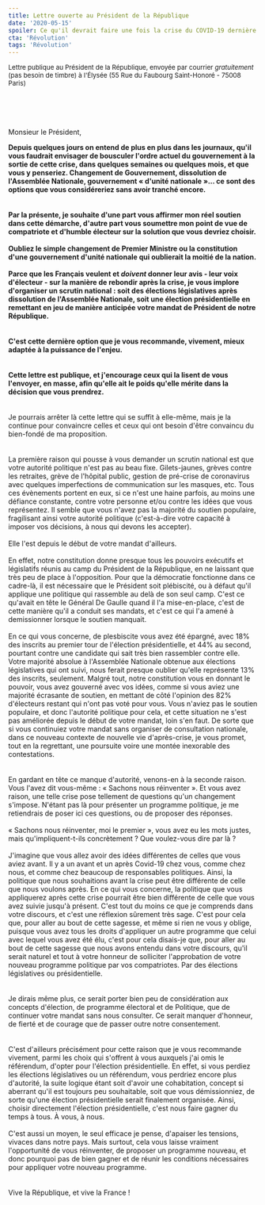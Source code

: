 ```yaml
---
title: Lettre ouverte au Président de la République
date: '2020-05-15'
spoiler: Ce qu'il devrait faire une fois la crise du COVID-19 dernière nous ? Une élection nationale pour nous laisser choisir le monde d'après.
cta: 'Révolution'
tags: 'Révolution'
---
```

<font size=2>
Lettre publique au Président de la République, envoyée par courrier <i>gratuitement</i> (pas besoin de timbre) à l'Élysée (55 Rue du Faubourg Saint-Honoré - 75008 Paris)
</font>
<br />
<br />
<br />
<br />
<br />



Monsieur le Président,

**Depuis quelques jours on entend de plus en plus dans les journaux, qu'il vous faudrait envisager de bousculer l'ordre actuel du gouvernement à la sortie de cette crise, dans quelques semaines ou quelques mois, et que vous y penseriez. Changement de Gouvernement, dissolution de l'Assemblée Nationale, gouvernement « d'unité nationale »... ce sont des options que vous considéreriez sans avoir tranché encore.**
<br/>
<br/>
<br/>
**Par la présente, je souhaite d'une part vous affirmer mon réel soutien dans cette démarche, d'autre part vous soumettre mon point de vue de compatriote et d'humble électeur sur la solution que vous devriez choisir.**
<br/>
<br/>
**Oubliez le simple changement de Premier Ministre ou la constitution d'une gouvernement d'unité nationale qui oublierait la moitié de la nation.**
<br/>
<br/>
**Parce que les Français veulent et _doivent_ donner leur avis - leur voix d'électeur - sur la manière de rebondir après la crise, je vous implore d'organiser un scrutin national : soit des élections législatives après dissolution de l'Assemblée Nationale, soit une élection présidentielle en remettant en jeu de manière anticipée votre mandat de Président de notre République.**
<br/>
<br/>
<br/>
**C'est cette dernière option que je vous recommande, vivement, mieux adaptée à la puissance de l'enjeu.**
<br/>
<br/>
<br/>
**Cette lettre est publique, et j'encourage ceux qui la lisent de vous l'envoyer, en masse, afin qu'elle ait le poids qu'elle mérite dans la décision que vous prendrez.**
<br/>
<br/>
<br/>
Je pourrais arrêter là cette lettre qui se suffit à elle-même, mais je la continue pour convaincre celles et ceux qui ont besoin d'être convaincu du bien-fondé de ma proposition.
<br/>
<br/>
<br/>
La première raison qui pousse à vous demander un scrutin national est que votre autorité politique n'est pas au beau fixe. Gilets-jaunes, grèves contre les retraites, grève de l'hôpital public, gestion de pré-crise de coronavirus avec quelques imperfections de communication sur les masques, etc. Tous ces évènements portent en eux, si ce n'est une haine parfois, au moins une défiance constante, contre votre personne et/ou contre les idées que vous représentez. Il semble que vous n'avez pas la majorité du soutien populaire, fragilisant ainsi votre autorité politique (c'est-à-dire votre capacité à imposer vos décisions, à nous qui devons les accepter).
<br/>
<br/>
Elle l'est depuis le début de votre mandat d'ailleurs.
<br/>
<br/>
En effet, notre constitution donne presque tous les pouvoirs exécutifs et législatifs réunis au camp du Président de la République, en ne laissant que très peu de place à l'opposition. Pour que la démocratie fonctionne dans ce cadre-là, il est nécessaire que le Président soit plébiscité, ou à défaut qu'il applique une politique qui rassemble au delà de son seul camp. C'est ce qu'avait en tête le Général De Gaulle quand il l'a mise-en-place, c'est de cette manière qu'il a conduit ses mandats, et c'est ce qui l'a amené à demissionner lorsque le soutien manquait.
<br/>
<br/>
En ce qui vous concerne, de plesbiscite vous avez été épargné, avec 18% des inscrits au premier tour de l'élection présidentielle, et 44% au second, pourtant contre une candidate qui sait très bien rassembler contre elle. Votre majorité absolue à l'Assemblée Nationale obtenue aux élections législatives qui ont suivi, nous ferait presque oublier qu'elle représente 13% des inscrits, seulement.
Malgré tout, notre constitution vous en donnant le pouvoir, vous avez gouverné avec vos idées, comme si vous aviez une majorité écrasante de soutien, en mettant de côté l'opinion des 82% d'électeurs restant qui n'ont pas voté pour vous. Vous n'aviez pas le soutien populaire, et donc l'autorité politique pour cela, et cette situation ne s'est pas améliorée depuis le début de votre mandat, loin s'en faut.
De sorte que si vous continuiez votre mandat sans organiser de consultation nationale, dans ce nouveau contexte de nouvelle vie d'après-crise, je vous promet, tout en la regrettant, une poursuite voire une montée inexorable des contestations.
<br/>
<br/>
<br/>
En gardant en tête ce manque d'autorité, venons-en à la seconde raison. Vous l'avez dit vous-même : « Sachons nous réinventer ». Et vous avez raison, une telle crise pose tellement de questions qu'un changement s'impose. N'étant pas là pour présenter un programme politique, je me retiendrais de poser ici ces questions, ou de proposer des réponses.
<br/>
<br/>
 « Sachons nous réinventer, moi le premier », vous avez eu les mots justes, mais qu'impliquent-t-ils concrètement ? Que voulez-vous dire par là ?
 <br/>
<br/>
 J'imagine que vous allez avoir des idées différentes de celles que vous aviez avant. Il y a un avant et un après Covid-19 chez vous, comme chez nous, et comme chez beaucoup de responsables politiques. Ainsi, la politique que nous souhaitions avant la crise peut être différente de celle que nous voulons après. En ce qui vous concerne, la politique que vous appliquerez après cette crise pourrait être bien différente de celle que vous avez suivie jusqu'à présent. C'est tout du moins ce que je comprends dans votre discours, et c'est une réflexion sûrement très sage. C'est pour cela que, pour aller au bout de cette sagesse, et même si rien ne vous y oblige, puisque vous avez tous les droits d'appliquer un autre programme que celui avec lequel vous avez été élu, c'est pour cela disais-je que, pour aller au bout de cette sagesse que nous avons entendu dans votre discours, qu'il serait naturel et tout à votre honneur de solliciter l'approbation de votre nouveau programme politique par vos compatriotes. Par des élections législatives ou présidentielle.
<br/>
<br/>
<br/>
Je dirais même plus, ce serait porter bien peu de considération aux concepts d'élection, de programme électoral et de Politique, que de continuer votre mandat sans nous consulter. Ce serait manquer d'honneur, de fierté et de courage que de passer outre notre consentement.
<br/>
<br/>
<br/>
C'est d'ailleurs précisément pour cette raison que je vous recommande vivement, parmi les choix qui s'offrent à vous auxquels j'ai omis le référendum, d'opter pour l'élection présidentielle. En effet, si vous perdiez les élections législatives ou un référendum, vous perdriez encore plus d'autorité, la suite logique étant soit d'avoir une cohabitation, concept si aberrant qu'il est toujours peu souhaitable, soit que vous démissionniez, de sorte qu'une élection présidentielle serait finalement organisée.
Ainsi, choisir directement l'élection présidentielle, c'est nous faire gagner du temps à tous. À vous, à nous.
<br/>
<br/>
C'est aussi un moyen, le seul efficace je pense, d'apaiser les tensions, vivaces dans notre pays.
Mais surtout, cela vous laisse vraiment l'opportunité de vous réinventer, de proposer un programme nouveau, et donc pourquoi pas de bien gagner et de réunir les conditions nécessaires pour appliquer votre nouveau programme.
<br/>
<br/>
<br/>
Vive la République, et vive la France !

